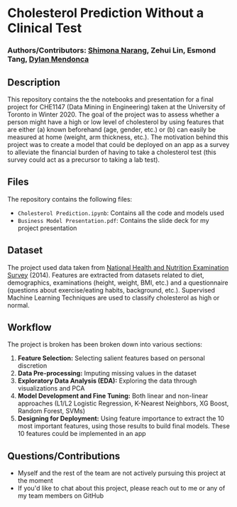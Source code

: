# Cholesterol Prediction Without a Clinical Test
### Authors/Contributors: [Shimona Narang](https://github.com/shimonanarang), Zehui Lin, Esmond Tang, [Dylan Mendonca](https://github.com/mdylan2)


## Description
This repository contains the the notebooks and presentation for a final project for CHE1147 (Data Mining in Engineering) taken at the University of Toronto in Winter 2020. The goal of the project was to assess whether a person might have a high or low level of cholesterol by using features that are either (a) known beforehand (age, gender, etc.) or (b) can easily be measured at home (weight, arm thickness, etc.). The motivation behind this project was to create a model that could be deployed on an app as a survey to alleviate the financial burden of having to take a cholesterol test (this survey could act as a precursor to taking a lab test).

## Files
The repository contains the following files:
- `Cholesterol Prediction.ipynb`: Contains all the code and models used
- `Business Model Presentation.pdf`: Contains the slide deck for my project presentation

## Dataset
The project used data taken from [National Health and Nutrition Examination Survey](https://www.kaggle.com/cdc/national-health-and-nutrition-examination-survey) (2014). Features are extracted from datasets related to diet, demographics, examinations (height, weight, BMI, etc.) and a questionnaire (questions about exercise/eating habits, background, etc.). Supervised Machine Learning Techniques are used to classify cholesterol as high or normal.


## Workflow
The project is broken has been broken down into various sections:
1. __**Feature Selection:**__ Selecting salient features based on personal discretion
2. __**Data Pre-processing:**__ Imputing missing values in the dataset
3. __**Exploratory Data Analysis (EDA):**__ Exploring the data through visualizations and PCA
4. __**Model Development and Fine Tuning:**__ Both linear and non-linear approaches (L1/L2 Logistic Regression, K-Nearest Neighbors, XG Boost, Random Forest, SVMs)
5. __**Designing for Deployment:**__ Using feature importance to extract the 10 most important features, using those results to build final models. These 10 features could be implemented in an app

## Questions/Contributions
- Myself and the rest of the team are not actively pursuing this project at the moment
- If you'd like to chat about this project, please reach out to me or any of my team members on GitHub
